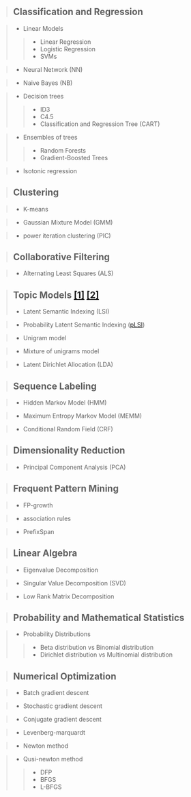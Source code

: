 >## Classification and Regression

> * Linear Models
> > * Linear Regression
> > * Logistic Regression
> > * SVMs

> * Neural Network (NN)

>* Naive Bayes (NB)

>* Decision trees 
> > * ID3
> > * C4.5
> > * Classification and Regression Tree (CART)

>* Ensembles of trees 
> > * Random Forests
> > * Gradient-Boosted Trees

>* Isotonic regression


> ## Clustering

> * K-means

> * Gaussian Mixture Model (GMM)

> * power iteration clustering (PIC)


> ## Collaborative Filtering

>* Alternating Least Squares (ALS)

> ## Topic Models [[1]](http://blog.csdn.net/v_july_v/article/details/41209515) [[2]](http://www.52nlp.cn/%E6%A6%82%E7%8E%87%E8%AF%AD%E8%A8%80%E6%A8%A1%E5%9E%8B%E5%8F%8A%E5%85%B6%E5%8F%98%E5%BD%A2%E7%B3%BB%E5%88%971-plsa%E5%8F%8Aem%E7%AE%97%E6%B3%95)
>* Latent Semantic Indexing (LSI)

>* Probability Latent Semantic Indexing ([pLSI](http://blog.csdn.net/hxxiaopei/article/details/7617838))

>* Unigram model

>* Mixture of unigrams model

>* Latent Dirichlet Allocation (LDA)

> ## Sequence Labeling 

>* Hidden Markov Model (HMM)

>* Maximum Entropy Markov Model (MEMM)

>* Conditional Random Field (CRF)

> ## Dimensionality Reduction

>* Principal Component Analysis (PCA)

> ## Frequent Pattern Mining

>* FP-growth

>* association rules

>* PrefixSpan

> ## Linear Algebra

>* Eigenvalue Decomposition

>* Singular Value Decomposition (SVD)

>* Low Rank Matrix Decomposition

> ## Probability and Mathematical Statistics

>* Probability Distributions
> > * Beta distribution vs Binomial distribution
> > * Dirichlet distribution vs Multinomial distribution

> ## Numerical Optimization 

>* Batch gradient descent

>* Stochastic gradient descent

>* Conjugate gradient descent

>* Levenberg-marquardt 

>* Newton method

>* Qusi-newton method
> > * DFP
> > * BFGS
> > * L-BFGS
